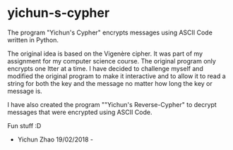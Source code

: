 # yichun-s-cypher
The program "Yichun's Cypher" encrypts messages using ASCII Code written in Python.

The original idea is based on the Vigenère cipher. It was part of my assignment for my computer science course. The original program only encrypts one ltter at a time. I have decided to challenge myself and modified the original program to make it interactive and to allow it to read a string for both the key and the message no matter how long the key or message is.

I have also created the program ""Yichun's Reverse-Cypher" to decrypt messages that were encrypted using ASCII Code.

Fun stuff :D

- Yichun Zhao 19/02/2018 -
